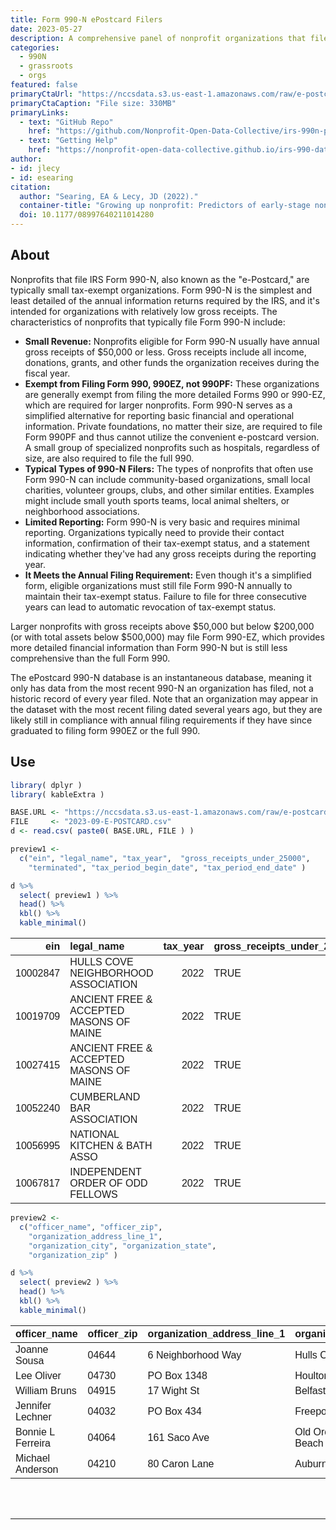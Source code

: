 ```yaml
---
title: Form 990-N ePostcard Filers
date: 2023-05-27
description: A comprehensive panel of nonprofit organizations that file IRS form 990. 
categories:
  - 990N
  - grassroots
  - orgs
featured: false
primaryCtaUrl: "https://nccsdata.s3.us-east-1.amazonaws.com/raw/e-postcard/2023-09-E-POSTCARD.csv"
primaryCtaCaption: "File size: 330MB"
primaryLinks:
  - text: "GitHub Repo"
    href: "https://github.com/Nonprofit-Open-Data-Collective/irs-990n-postcard-filers"
  - text: "Getting Help"
    href: "https://nonprofit-open-data-collective.github.io/irs-990-data-issue-tracker/"
author:
- id: jlecy
- id: esearing
citation: 
  author: "Searing, EA & Lecy, JD (2022)."
  container-title: "Growing up nonprofit: Predictors of early-stage nonprofit formalization. Nonprofit and Voluntary Sector Quarterly, 51(3), 680-698."
  doi: 10.1177/08997640211014280
---
```



## About 

Nonprofits that file IRS Form 990-N, also known as the "e-Postcard," are typically small tax-exempt organizations. Form 990-N is the simplest and least detailed of the annual information returns required by the IRS, and it's intended for organizations with relatively low gross receipts. The characteristics of nonprofits that typically file Form 990-N include:

* **Small Revenue:** Nonprofits eligible for Form 990-N usually have annual gross receipts of $50,000 or less. Gross receipts include all income, donations, grants, and other funds the organization receives during the fiscal year.
* **Exempt from Filing Form 990, 990EZ, not 990PF:** These organizations are generally exempt from filing the more detailed Forms 990 or 990-EZ, which are required for larger nonprofits. Form 990-N serves as a simplified alternative for reporting basic financial and operational information. Private foundations, no matter their size, are required to file Form 990PF and thus cannot utilize the convenient e-postcard version. A small group of specialized nonprofits such as hospitals, regardless of size, are also required to file the full 990.
* **Typical Types of 990-N Filers:** The types of nonprofits that often use Form 990-N can include community-based organizations, small local charities, volunteer groups, clubs, and other similar entities. Examples might include small youth sports teams, local animal shelters, or neighborhood associations.
* **Limited Reporting:** Form 990-N is very basic and requires minimal reporting. Organizations typically need to provide their contact information, confirmation of their tax-exempt status, and a statement indicating whether they've had any gross receipts during the reporting year.
* **It Meets the Annual Filing Requirement:** Even though it's a simplified form, eligible organizations must still file Form 990-N annually to maintain their tax-exempt status. Failure to file for three consecutive years can lead to automatic revocation of tax-exempt status.

Larger nonprofits with gross receipts above $50,000 but below $200,000 (or with total assets below $500,000) may file Form 990-EZ, which provides more detailed financial information than Form 990-N but is still less comprehensive than the full Form 990.

The ePostcard 990-N database is an instantaneous database, meaning it only has data from the most recent 990-N an organization has filed, not a historic record of every year filed. Note that an organization may appear in the dataset with the most recent filing dated several years ago, but they are likely still in compliance with annual filing requirements if they have since graduated to filing form 990EZ or the full 990. 

## Use

```r
library( dplyr )
library( kableExtra )

BASE.URL <- "https://nccsdata.s3.us-east-1.amazonaws.com/raw/e-postcard/"
FILE     <- "2023-09-E-POSTCARD.csv" 
d <- read.csv( paste0( BASE.URL, FILE ) )

preview1 <- 
  c("ein", "legal_name", "tax_year",  "gross_receipts_under_25000", 
    "terminated", "tax_period_begin_date", "tax_period_end_date" )

d %>%
  select( preview1 ) %>%
  head() %>%  
  kbl() %>%
  kable_minimal()
```

<table class=" lightable-minimal" style='font-family: "Trebuchet MS", verdana, sans-serif; margin-left: auto; margin-right: auto;'>
 <thead>
  <tr>
   <th style="text-align:right;"> ein </th>
   <th style="text-align:left;"> legal_name </th>
   <th style="text-align:right;"> tax_year </th>
   <th style="text-align:left;"> gross_receipts_under_25000 </th>
   <th style="text-align:left;"> terminated </th>
   <th style="text-align:left;"> tax_period_begin_date </th>
   <th style="text-align:left;"> tax_period_end_date </th>
  </tr>
 </thead>
<tbody>
  <tr>
   <td style="text-align:right;"> 10002847 </td>
   <td style="text-align:left;"> HULLS COVE NEIGHBORHOOD ASSOCIATION </td>
   <td style="text-align:right;"> 2022 </td>
   <td style="text-align:left;"> TRUE </td>
   <td style="text-align:left;"> FALSE </td>
   <td style="text-align:left;"> 01-01-2022 </td>
   <td style="text-align:left;"> 12-31-2022 </td>
  </tr>
  <tr>
   <td style="text-align:right;"> 10019709 </td>
   <td style="text-align:left;"> ANCIENT FREE &amp; ACCEPTED MASONS OF MAINE </td>
   <td style="text-align:right;"> 2022 </td>
   <td style="text-align:left;"> TRUE </td>
   <td style="text-align:left;"> FALSE </td>
   <td style="text-align:left;"> 01-01-2022 </td>
   <td style="text-align:left;"> 12-31-2022 </td>
  </tr>
  <tr>
   <td style="text-align:right;"> 10027415 </td>
   <td style="text-align:left;"> ANCIENT FREE &amp; ACCEPTED MASONS OF MAINE </td>
   <td style="text-align:right;"> 2022 </td>
   <td style="text-align:left;"> TRUE </td>
   <td style="text-align:left;"> FALSE </td>
   <td style="text-align:left;"> 04-01-2022 </td>
   <td style="text-align:left;"> 03-31-2023 </td>
  </tr>
  <tr>
   <td style="text-align:right;"> 10052240 </td>
   <td style="text-align:left;"> CUMBERLAND BAR ASSOCIATION </td>
   <td style="text-align:right;"> 2022 </td>
   <td style="text-align:left;"> TRUE </td>
   <td style="text-align:left;"> FALSE </td>
   <td style="text-align:left;"> 01-01-2022 </td>
   <td style="text-align:left;"> 12-31-2022 </td>
  </tr>
  <tr>
   <td style="text-align:right;"> 10056995 </td>
   <td style="text-align:left;"> NATIONAL KITCHEN &amp; BATH ASSO </td>
   <td style="text-align:right;"> 2022 </td>
   <td style="text-align:left;"> TRUE </td>
   <td style="text-align:left;"> FALSE </td>
   <td style="text-align:left;"> 01-01-2022 </td>
   <td style="text-align:left;"> 12-31-2022 </td>
  </tr>
  <tr>
   <td style="text-align:right;"> 10067817 </td>
   <td style="text-align:left;"> INDEPENDENT ORDER OF ODD FELLOWS </td>
   <td style="text-align:right;"> 2022 </td>
   <td style="text-align:left;"> TRUE </td>
   <td style="text-align:left;"> FALSE </td>
   <td style="text-align:left;"> 01-01-2022 </td>
   <td style="text-align:left;"> 12-31-2022 </td>
  </tr>
</tbody>
</table>

```r
preview2 <- 
  c("officer_name", "officer_zip", 
    "organization_address_line_1", 
    "organization_city", "organization_state", 
    "organization_zip" )

d %>%
  select( preview2 ) %>%
  head() %>%  
  kbl() %>%
  kable_minimal()
```



<table class=" lightable-minimal" style='font-family: "Trebuchet MS", verdana, sans-serif; margin-left: auto; margin-right: auto;'>
 <thead>
  <tr>
   <th style="text-align:left;"> officer_name </th>
   <th style="text-align:left;"> officer_zip </th>
   <th style="text-align:left;"> organization_address_line_1 </th>
   <th style="text-align:left;"> organization_city </th>
   <th style="text-align:left;"> organization_state </th>
   <th style="text-align:left;"> organization_zip </th>
  </tr>
 </thead>
<tbody>
  <tr>
   <td style="text-align:left;"> Joanne Sousa </td>
   <td style="text-align:left;"> 04644 </td>
   <td style="text-align:left;"> 6 Neighborhood Way </td>
   <td style="text-align:left;"> Hulls Cove </td>
   <td style="text-align:left;"> ME </td>
   <td style="text-align:left;"> 04644 </td>
  </tr>
  <tr>
   <td style="text-align:left;"> Lee Oliver </td>
   <td style="text-align:left;"> 04730 </td>
   <td style="text-align:left;"> PO Box 1348 </td>
   <td style="text-align:left;"> Houlton </td>
   <td style="text-align:left;"> ME </td>
   <td style="text-align:left;"> 04730 </td>
  </tr>
  <tr>
   <td style="text-align:left;"> William Bruns </td>
   <td style="text-align:left;"> 04915 </td>
   <td style="text-align:left;"> 17 Wight St </td>
   <td style="text-align:left;"> Belfast </td>
   <td style="text-align:left;"> ME </td>
   <td style="text-align:left;"> 04915 </td>
  </tr>
  <tr>
   <td style="text-align:left;"> Jennifer Lechner </td>
   <td style="text-align:left;"> 04032 </td>
   <td style="text-align:left;"> PO Box 434 </td>
   <td style="text-align:left;"> Freeport </td>
   <td style="text-align:left;"> ME </td>
   <td style="text-align:left;"> 04032 </td>
  </tr>
  <tr>
   <td style="text-align:left;"> Bonnie L Ferreira </td>
   <td style="text-align:left;"> 04064 </td>
   <td style="text-align:left;"> 161 Saco Ave </td>
   <td style="text-align:left;"> Old Orchard Beach </td>
   <td style="text-align:left;"> ME </td>
   <td style="text-align:left;"> 04064 </td>
  </tr>
  <tr>
   <td style="text-align:left;"> Michael Anderson </td>
   <td style="text-align:left;"> 04210 </td>
   <td style="text-align:left;"> 80 Caron Lane </td>
   <td style="text-align:left;"> Auburn </td>
   <td style="text-align:left;"> ME </td>
   <td style="text-align:left;"> 04210 </td>
  </tr>
</tbody>
</table>


<br>
<br>
<hr>
<br>
<br>
